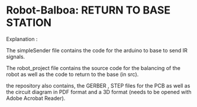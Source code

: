 # Robot-Balboa: RETURN TO BASE STATION

Explanation : 

The simpleSender file contains the code for the arduino to base to send IR signals.

The robot_project file contains the source code for the balancing of the robot as well as the code to return to the base (in src). 

the repository also contains, the GERBER , STEP files for the PCB as well as the circuit diagram in PDF format and a 3D format (needs to be opened with Adobe Acrobat Reader).
